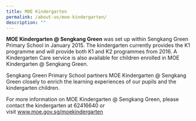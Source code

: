 ```yaml
---
title: MOE Kindergarten
permalink: /about-us/moe-kindergarten/
description: ""
---
```

<p><strong>MOE Kindergarten @ Sengkang Green</strong>&nbsp;was set up within Sengkang Green Primary School in January 2015. The kindergarten currently provides the K1 programme and will provide both K1 and K2 programmes from 2016. A Kindergarten Care service is also available for children enrolled in MOE Kindergarten @ Sengkang Green.</p>
<p>Sengkang Green Primary School partners MOE Kindergarten @ Sengkang Green closely to enrich the learning experiences of our pupils and the kindergarten children.</p>
<p>For more information on MOE Kindergarten @ Sengkang Green, please contact the kindergarten at 62416640 or visit&nbsp;<a href="http://www.moe.gov.sg/moekindergarten" target="_blank" rel="noopener">www.moe.gov.sg/moekindergarten</a></p>